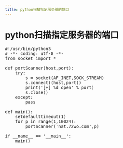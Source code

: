 ```yaml
---
title: python扫描指定服务器的端口
---
```


# python扫描指定服务器的端口

<pre class="brush:bash;toolbar:false">#!/usr/bin/python3
#&nbsp;-*-&nbsp;coding:&nbsp;utf-8&nbsp;-*-
from&nbsp;socket&nbsp;import&nbsp;*

def&nbsp;portScanner(host,port):
&nbsp;&nbsp;&nbsp;&nbsp;try:
&nbsp;&nbsp;&nbsp;&nbsp;&nbsp;&nbsp;&nbsp;&nbsp;s&nbsp;=&nbsp;socket(AF_INET,SOCK_STREAM)
&nbsp;&nbsp;&nbsp;&nbsp;&nbsp;&nbsp;&nbsp;&nbsp;s.connect((host,port))
&nbsp;&nbsp;&nbsp;&nbsp;&nbsp;&nbsp;&nbsp;&nbsp;print(&#39;[+]&nbsp;%d&nbsp;open&#39;&nbsp;%&nbsp;port)
&nbsp;&nbsp;&nbsp;&nbsp;&nbsp;&nbsp;&nbsp;&nbsp;s.close()
&nbsp;&nbsp;&nbsp;&nbsp;except:
    &nbsp;&nbsp;&nbsp;&nbsp;pass

def&nbsp;main():
&nbsp;&nbsp;&nbsp;&nbsp;setdefaulttimeout(1)
&nbsp;&nbsp;&nbsp;&nbsp;for&nbsp;p&nbsp;in&nbsp;range(1,10024):
&nbsp;&nbsp;&nbsp;&nbsp;&nbsp;&nbsp;&nbsp;&nbsp;portScanner(&#39;nat.72wo.com&#39;,p)

if&nbsp;__name__&nbsp;==&nbsp;&#39;__main__&#39;:
&nbsp;&nbsp;&nbsp;&nbsp;main()</pre>

<p><br/></p>


